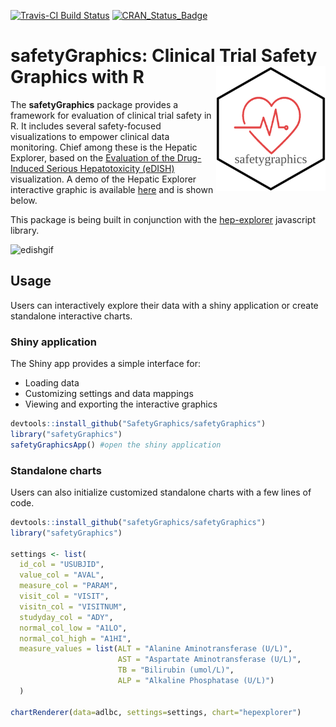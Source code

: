 
[![Travis-CI Build Status](https://travis-ci.org/SafetyGraphics/safetyGraphics.svg?branch=master)](https://travis-ci.org/SafetyGraphics/safetyGraphics) [![CRAN_Status_Badge](http://www.r-pkg.org/badges/version/safetyGraphics)](https://cran.r-project.org/package=safetyGraphics)

# safetyGraphics: Clinical Trial Safety Graphics with R  <img src="inst/safetyGraphicsHex/safetyGraphicsHex.png" width = "175" height = "200" align="right" />

The **safetyGraphics** package provides a framework for evaluation of clinical trial safety in R. It includes several safety-focused visualizations to empower clinical data monitoring. Chief among these is the Hepatic Explorer, based on the [Evaluation of the Drug-Induced Serious Hepatotoxicity (eDISH)](https://www.ncbi.nlm.nih.gov/pubmed/21332248) visualization. A demo of the Hepatic Explorer interactive graphic is available [here](https://safetygraphics.github.io/hep-explorer/test-page/example1/) and is shown below.

This package is being built in conjunction with the [hep-explorer](https://github.com/SafetyGraphics/hep-explorer) javascript library.

![edishgif](https://user-images.githubusercontent.com/3680095/45834450-02b3a000-bcbc-11e8-8172-324c2fe43521.gif)

## Usage

Users can interactively explore their data with a shiny application or create standalone interactive charts.

### Shiny application

The Shiny app provides a simple interface for:
- Loading data
- Customizing settings and data mappings
- Viewing and exporting the interactive graphics

```r
devtools::install_github("SafetyGraphics/safetyGraphics")
library("safetyGraphics")
safetyGraphicsApp() #open the shiny application
```

### Standalone charts

Users can also initialize customized standalone charts with a few lines of code.

```r
devtools::install_github("safetyGraphics/safetyGraphics")
library("safetyGraphics")

settings <- list(
  id_col = "USUBJID",
  value_col = "AVAL",
  measure_col = "PARAM",
  visit_col = "VISIT",
  visitn_col = "VISITNUM",
  studyday_col = "ADY",
  normal_col_low = "A1LO",
  normal_col_high = "A1HI",
  measure_values = list(ALT = "Alanine Aminotransferase (U/L)",
                        AST = "Aspartate Aminotransferase (U/L)",
                        TB = "Bilirubin (umol/L)",
                        ALP = "Alkaline Phosphatase (U/L)")
  )

chartRenderer(data=adlbc, settings=settings, chart="hepexplorer")

```
